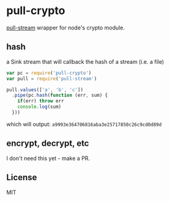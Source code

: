 # pull-crypto

[pull-stream](https://github.com/dominictarr/pull-stream)
wrapper for node's crypto module.

## hash

a Sink stream that will callback the hash of a stream (i.e. a file)

``` js
var pc = require('pull-crypto')
var pull = require('pull-stream')

pull.values(['a', 'b', 'c'])
  .pipe(pc.hash(function (err, sum) {
    if(err) throw err
    console.log(sum)
  }))
```
which will output: `a9993e364706816aba3e25717850c26c9cd0d89d`

## encrypt, decrypt, etc

I don't need this yet - make a PR.


## License

MIT
